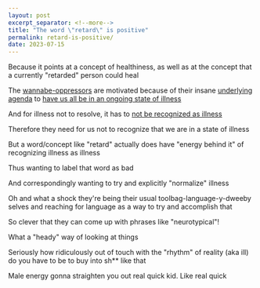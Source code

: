 ```yaml
---
layout: post
excerpt_separator: <!--more-->
title: "The word \"retard\" is positive"
permalink: retard-is-positive/
date: 2023-07-15
---
```


Because it points at a concept of healthiness, as well as
at the concept that a currently "retarded" person could
heal

The [wannabe-oppressors](/who-are-the-wannabe-oppressors) are
motivated because of their insane [underlying agenda](/wannabe-oppressors-underlying-agenda)
to [have us all be in an ongoing state of illness](/wanting-people-to-be-ill)

And for illness not to resolve, it has to [not be recognized as illness](/illness-recognized-as-illness)

Therefore they need for us not to recognize that we are in a state of illness

But a word/concept like "retard" actually does have "energy behind it" of
recognizing illness as illness

Thus wanting to label that word as bad

And correspondingly wanting to try and explicitly "normalize" illness

Oh and what a shock they're being their usual toolbag-language-y-dweeby selves
and reaching for language as a way to try and accomplish that

So clever that they can come up with phrases like "neurotypical"!

What a "heady" way of looking at things

Seriously how ridiculously out of touch with the "rhythm" of reality (aka ill)
do you have to be to buy into sh\*\* like that

Male energy gonna straighten you out real quick kid. Like real quick
